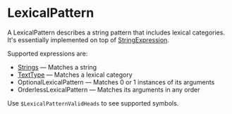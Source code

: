 # LexicalPattern

A LexicalPattern describes a string pattern that includes lexical categories. It's essentially implemented on top of [StringExpression](https://reference.wolfram.com/language/ref/StringExpression.html).

Supported expressions are:
* [Strings](https://reference.wolfram.com/language/ref/String.html) — Matches a string
* [TextType](./TextType.md) — Matches a lexical category
* OptionalLexicalPattern — Matches 0 or 1 instances of its arguments
* OrderlessLexicalPattern — Matches its arguments in any order

Use `$LexicalPatternValidHeads` to see supported symbols.
